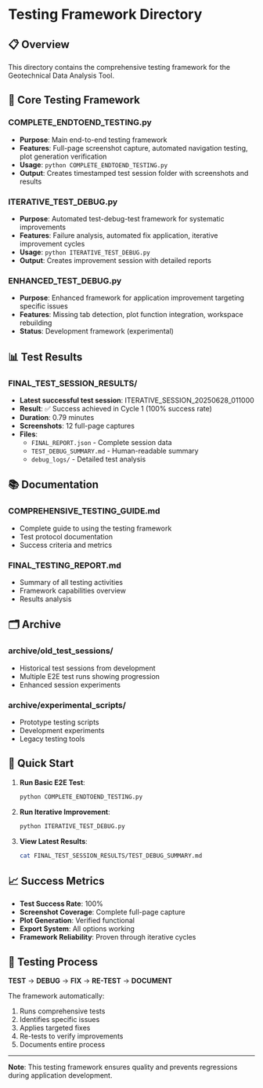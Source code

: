 # Testing Framework Directory

## 📋 Overview
This directory contains the comprehensive testing framework for the Geotechnical Data Analysis Tool.

## 🔧 Core Testing Framework

### **COMPLETE_ENDTOEND_TESTING.py**
- **Purpose**: Main end-to-end testing framework
- **Features**: Full-page screenshot capture, automated navigation testing, plot generation verification
- **Usage**: `python COMPLETE_ENDTOEND_TESTING.py`
- **Output**: Creates timestamped test session folder with screenshots and results

### **ITERATIVE_TEST_DEBUG.py** 
- **Purpose**: Automated test-debug-test framework for systematic improvements
- **Features**: Failure analysis, automated fix application, iterative improvement cycles
- **Usage**: `python ITERATIVE_TEST_DEBUG.py`
- **Output**: Creates improvement session with detailed reports

### **ENHANCED_TEST_DEBUG.py**
- **Purpose**: Enhanced framework for application improvement targeting specific issues
- **Features**: Missing tab detection, plot function integration, workspace rebuilding
- **Status**: Development framework (experimental)

## 📊 Test Results

### **FINAL_TEST_SESSION_RESULTS/**
- **Latest successful test session**: ITERATIVE_SESSION_20250628_011000
- **Result**: ✅ Success achieved in Cycle 1 (100% success rate)
- **Duration**: 0.79 minutes
- **Screenshots**: 12 full-page captures
- **Files**:
  - `FINAL_REPORT.json` - Complete session data
  - `TEST_DEBUG_SUMMARY.md` - Human-readable summary
  - `debug_logs/` - Detailed test analysis

## 📚 Documentation

### **COMPREHENSIVE_TESTING_GUIDE.md**
- Complete guide to using the testing framework
- Test protocol documentation
- Success criteria and metrics

### **FINAL_TESTING_REPORT.md**
- Summary of all testing activities
- Framework capabilities overview
- Results analysis

## 🗂️ Archive

### **archive/old_test_sessions/**
- Historical test sessions from development
- Multiple E2E test runs showing progression
- Enhanced session experiments

### **archive/experimental_scripts/**
- Prototype testing scripts
- Development experiments
- Legacy testing tools

## 🚀 Quick Start

1. **Run Basic E2E Test**:
   ```bash
   python COMPLETE_ENDTOEND_TESTING.py
   ```

2. **Run Iterative Improvement**:
   ```bash
   python ITERATIVE_TEST_DEBUG.py
   ```

3. **View Latest Results**:
   ```bash
   cat FINAL_TEST_SESSION_RESULTS/TEST_DEBUG_SUMMARY.md
   ```

## 📈 Success Metrics

- **Test Success Rate**: 100%
- **Screenshot Coverage**: Complete full-page capture
- **Plot Generation**: Verified functional
- **Export System**: All options working
- **Framework Reliability**: Proven through iterative cycles

## 🔄 Testing Process

**TEST** → **DEBUG** → **FIX** → **RE-TEST** → **DOCUMENT**

The framework automatically:
1. Runs comprehensive tests
2. Identifies specific issues
3. Applies targeted fixes
4. Re-tests to verify improvements
5. Documents entire process

---

**Note**: This testing framework ensures quality and prevents regressions during application development.